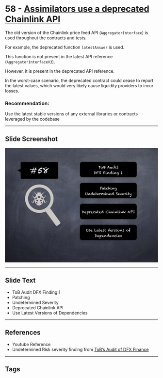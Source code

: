 
# 58 - [Assimilators use a deprecated Chainlink API](./Assimilators%20use%20a%20deprecated%20Chainlink%20API.md)

The old version of the Chainlink price feed API (`AggregatorInterface`) is used throughout the contracts and tests. 

For example, the deprecated function `latestAnswer` is used.

This function is not present in the latest API reference (`AggregatorInterfaceV3`). 

However, it is present in the deprecated API reference. 

In the worst-case scenario, the deprecated contract could cease to report the latest values, which would very likely cause liquidity providers to incur losses.

### Recommendation:
Use the latest stable versions of any external libraries or contracts leveraged by the codebase
___
## Slide Screenshot
![058.png](../../images/7.%20Audit%20Findings%20101/058.png)
___
## Slide Text
- ToB Audit DFX Finding 1
- Patching
- Undetermined Severity
- Deprecated Chainlink API
- Use Latest Versions of Dependencies
___
## References
- Youtube Reference
- Undetermined Risk severity finding from [ToB’s Audit of DFX Finance](https://github.com/dfx-finance/protocol/blob/main/audits/2021-05-03-Trail_of_Bits.pdf)
___
## Tags
